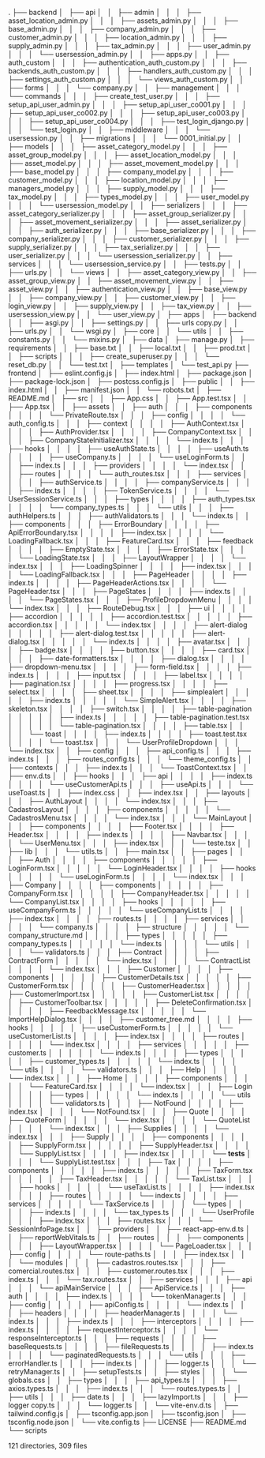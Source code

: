 .
├── backend
│   ├── api
│   │   ├── admin
│   │   │   ├── asset_location_admin.py
│   │   │   ├── assets_admin.py
│   │   │   ├── base_admin.py
│   │   │   ├── company_admin.py
│   │   │   ├── customer_admin.py
│   │   │   ├── location_admin.py
│   │   │   ├── supply_admin.py
│   │   │   ├── tax_admin.py
│   │   │   ├── user_admin.py
│   │   │   └── usersession_admin.py
│   │   ├── apps.py
│   │   ├── auth_custom
│   │   │   ├── authentication_auth_custom.py
│   │   │   ├── backends_auth_custom.py
│   │   │   ├── handlers_auth_custom.py
│   │   │   ├── settings_auth_custom.py
│   │   │   └── views_auth_custom.py
│   │   ├── forms
│   │   │   └── company.py
│   │   ├── management
│   │   │   └── commands
│   │   │       ├── create_test_user.py
│   │   │       ├── setup_api_user_admin.py
│   │   │       ├── setup_api_user_co001.py
│   │   │       ├── setup_api_user_co002.py
│   │   │       ├── setup_api_user_co003.py
│   │   │       ├── setup_api_user_co004.py
│   │   │       ├── test_login_django.py
│   │   │       └── test_login.py
│   │   ├── middleware
│   │   │   └── usersession.py
│   │   ├── migrations
│   │   │   └── 0001_initial.py
│   │   ├── models
│   │   │   ├── asset_category_model.py
│   │   │   ├── asset_group_model.py
│   │   │   ├── asset_location_model.py
│   │   │   ├── asset_model.py
│   │   │   ├── asset_movement_model.py
│   │   │   ├── base_model.py
│   │   │   ├── company_model.py
│   │   │   ├── customer_model.py
│   │   │   ├── location_model.py
│   │   │   ├── managers_model.py
│   │   │   ├── supply_model.py
│   │   │   ├── tax_model.py
│   │   │   ├── types_model.py
│   │   │   ├── user_model.py
│   │   │   └── usersession_model.py
│   │   ├── serializers
│   │   │   ├── asset_category_serializer.py
│   │   │   ├── asset_group_serializer.py
│   │   │   ├── asset_movement_serializer.py
│   │   │   ├── asset_serializer.py
│   │   │   ├── auth_serializer.py
│   │   │   ├── base_serializer.py
│   │   │   ├── company_serializer.py
│   │   │   ├── customer_serializer.py
│   │   │   ├── supply_serializer.py
│   │   │   ├── tax_serializer.py
│   │   │   ├── user_serializer.py
│   │   │   └── usersession_serializer.py
│   │   ├── services
│   │   │   └── usersession_service.py
│   │   ├── tests.py
│   │   ├── urls.py
│   │   └── views
│   │       ├── asset_category_view.py
│   │       ├── asset_group_view.py
│   │       ├── asset_movement_view.py
│   │       ├── asset_view.py
│   │       ├── authentication_view.py
│   │       ├── base_view.py
│   │       ├── company_view.py
│   │       ├── customer_view.py
│   │       ├── login_view.py
│   │       ├── supply_view.py
│   │       ├── tax_view.py
│   │       ├── usersession_view.py
│   │       └── user_view.py
│   ├── apps
│   ├── backend
│   │   ├── asgi.py
│   │   ├── settings.py
│   │   ├── urls copy.py
│   │   ├── urls.py
│   │   └── wsgi.py
│   ├── core
│   │   └── utils
│   │       ├── constants.py
│   │       └── mixins.py
│   ├── data
│   ├── manage.py
│   ├── requirements
│   │   ├── base.txt
│   │   ├── local.txt
│   │   ├── prod.txt
│   │   ├── scripts
│   │   │   ├── create_superuser.py
│   │   │   └── reset_db.py
│   │   └── test.txt
│   ├── templates
│   └── test_api.py
├── frontend
│   ├── eslint.config.js
│   ├── index.html
│   ├── package.json
│   ├── package-lock.json
│   ├── postcss.config.js
│   ├── public
│   │   ├── index.html
│   │   ├── manifest.json
│   │   └── robots.txt
│   ├── README.md
│   ├── src
│   │   ├── App.css
│   │   ├── App.test.tsx
│   │   ├── App.tsx
│   │   ├── assets
│   │   ├── auth
│   │   │   ├── components
│   │   │   │   └── PrivateRoute.tsx
│   │   │   ├── config
│   │   │   │   └── auth_config.ts
│   │   │   ├── context
│   │   │   │   ├── AuthContext.tsx
│   │   │   │   ├── AuthProvider.tsx
│   │   │   │   ├── CompanyContext.tsx
│   │   │   │   ├── CompanyStateInitializer.tsx
│   │   │   │   └── index.ts
│   │   │   ├── hooks
│   │   │   │   ├── useAuthState.ts
│   │   │   │   ├── useAuth.ts
│   │   │   │   ├── useCompany.ts
│   │   │   │   └── useLoginForm.ts
│   │   │   ├── index.ts
│   │   │   ├── providers
│   │   │   │   └── index.tsx
│   │   │   ├── routes
│   │   │   │   └── auth_routes.tsx
│   │   │   ├── services
│   │   │   │   ├── authService.ts
│   │   │   │   ├── companyService.ts
│   │   │   │   ├── index.ts
│   │   │   │   ├── TokenService.ts
│   │   │   │   └── UserSessionService.ts
│   │   │   ├── types
│   │   │   │   ├── auth_types.tsx
│   │   │   │   └── company_types.ts
│   │   │   └── utils
│   │   │       ├── authHelpers.ts
│   │   │       ├── authValidators.ts
│   │   │       └── index.ts
│   │   ├── components
│   │   │   ├── ErrorBoundary
│   │   │   │   ├── ApiErrorBoundary.tsx
│   │   │   │   ├── index.tsx
│   │   │   │   └── LoadingFallback.tsx
│   │   │   ├── FeatureCard.tsx
│   │   │   ├── feedback
│   │   │   │   ├── EmptyState.tsx
│   │   │   │   ├── ErrorState.tsx
│   │   │   │   └── LoadingState.tsx
│   │   │   ├── LayoutWrapper
│   │   │   │   └── index.tsx
│   │   │   ├── LoadingSpinner
│   │   │   │   ├── index.tsx
│   │   │   │   └── LoadingFallback.tsx
│   │   │   ├── PageHeader
│   │   │   │   ├── index.ts
│   │   │   │   ├── PageHeaderActions.tsx
│   │   │   │   └── PageHeader.tsx
│   │   │   ├── PageStates
│   │   │   │   ├── index.ts
│   │   │   │   └── PageStates.tsx
│   │   │   ├── ProfileDropdownMenu
│   │   │   │   └── index.tsx
│   │   │   ├── RouteDebug.tsx
│   │   │   ├── ui
│   │   │   │   ├── accordion
│   │   │   │   │   ├── accordion.test.tsx
│   │   │   │   │   ├── accordion.tsx
│   │   │   │   │   └── index.tsx
│   │   │   │   ├── alert-dialog
│   │   │   │   │   ├── alert-dialog.test.tsx
│   │   │   │   │   ├── alert-dialog.tsx
│   │   │   │   │   └── index.ts
│   │   │   │   ├── avatar.tsx
│   │   │   │   ├── badge.tsx
│   │   │   │   ├── button.tsx
│   │   │   │   ├── card.tsx
│   │   │   │   ├── date-formatters.tsx
│   │   │   │   ├── dialog.tsx
│   │   │   │   ├── dropdown-menu.tsx
│   │   │   │   ├── form-field.tsx
│   │   │   │   ├── index.ts
│   │   │   │   ├── input.tsx
│   │   │   │   ├── label.tsx
│   │   │   │   ├── pagination.tsx
│   │   │   │   ├── progress.tsx
│   │   │   │   ├── select.tsx
│   │   │   │   ├── sheet.tsx
│   │   │   │   ├── simplealert
│   │   │   │   │   ├── index.ts
│   │   │   │   │   └── SimpleAlert.tsx
│   │   │   │   ├── skeleton.tsx
│   │   │   │   ├── switch.tsx
│   │   │   │   ├── table-pagination
│   │   │   │   │   ├── index.ts
│   │   │   │   │   ├── table-pagination.test.tsx
│   │   │   │   │   └── table-pagination.tsx
│   │   │   │   ├── table.tsx
│   │   │   │   └── toast
│   │   │   │       ├── index.ts
│   │   │   │       ├── toast.test.tsx
│   │   │   │       └── toast.tsx
│   │   │   └── UserProfileDropdown
│   │   │       └── index.tsx
│   │   ├── config
│   │   │   ├── api_config.ts
│   │   │   ├── index.ts
│   │   │   ├── routes_config.ts
│   │   │   └── theme_config.ts
│   │   ├── contexts
│   │   │   ├── index.ts
│   │   │   └── ToastContext.tsx
│   │   ├── env.d.ts
│   │   ├── hooks
│   │   │   ├── api
│   │   │   │   ├── index.ts
│   │   │   │   └── useCustomerApi.ts
│   │   │   ├── useApi.ts
│   │   │   └── useToast.ts
│   │   ├── index.css
│   │   ├── index.tsx
│   │   ├── layouts
│   │   │   ├── AuthLayout
│   │   │   │   └── index.tsx
│   │   │   ├── CadastrosLayout
│   │   │   │   ├── components
│   │   │   │   │   └── CadastrosMenu.tsx
│   │   │   │   └── index.tsx
│   │   │   └── MainLayout
│   │   │       ├── components
│   │   │       │   ├── Footer.tsx
│   │   │       │   ├── Header.tsx
│   │   │       │   ├── index.ts
│   │   │       │   ├── Navbar.tsx
│   │   │       │   └── UserMenu.tsx
│   │   │       ├── index.tsx
│   │   │       └── teste.tsx
│   │   ├── lib
│   │   │   └── utils.ts
│   │   ├── main.tsx
│   │   ├── pages
│   │   │   ├── Auth
│   │   │   │   ├── components
│   │   │   │   │   ├── LoginForm.tsx
│   │   │   │   │   └── LoginHeader.tsx
│   │   │   │   ├── hooks
│   │   │   │   │   └── useLoginForm.ts
│   │   │   │   └── index.tsx
│   │   │   ├── Company
│   │   │   │   ├── components
│   │   │   │   │   ├── CompanyForm.tsx
│   │   │   │   │   ├── CompanyHeader.tsx
│   │   │   │   │   └── CompanyList.tsx
│   │   │   │   ├── hooks
│   │   │   │   │   ├── useCompanyForm.ts
│   │   │   │   │   └── useCompanyList.ts
│   │   │   │   ├── index.tsx
│   │   │   │   ├── routes.ts
│   │   │   │   ├── services
│   │   │   │   │   └── company.ts
│   │   │   │   ├── structure
│   │   │   │   │   └── company_structure.md
│   │   │   │   ├── types
│   │   │   │   │   ├── company_types.ts
│   │   │   │   │   └── index.ts
│   │   │   │   └── utils
│   │   │   │       └── validators.ts
│   │   │   ├── Contract
│   │   │   │   ├── ContractForm
│   │   │   │   │   └── index.tsx
│   │   │   │   └── ContractList
│   │   │   │       └── index.tsx
│   │   │   ├── Customer
│   │   │   │   ├── components
│   │   │   │   │   ├── CustomerDetails.tsx
│   │   │   │   │   ├── CustomerForm.tsx
│   │   │   │   │   ├── CustomerHeader.tsx
│   │   │   │   │   ├── CustomerImport.tsx
│   │   │   │   │   ├── CustomerList.tsx
│   │   │   │   │   ├── CustomerToolbar.tsx
│   │   │   │   │   ├── DeleteConfirmation.tsx
│   │   │   │   │   ├── FeedbackMessage.tsx
│   │   │   │   │   └── ImportHelpDialog.tsx
│   │   │   │   ├── customer_tree.md
│   │   │   │   ├── hooks
│   │   │   │   │   ├── useCustomerForm.ts
│   │   │   │   │   └── useCustomerList.ts
│   │   │   │   ├── index.tsx
│   │   │   │   ├── routes
│   │   │   │   │   └── index.tsx
│   │   │   │   ├── services
│   │   │   │   │   ├── customer.ts
│   │   │   │   │   └── index.ts
│   │   │   │   ├── types
│   │   │   │   │   ├── customer_types.ts
│   │   │   │   │   └── index.ts
│   │   │   │   └── utils
│   │   │   │       └── validators.ts
│   │   │   ├── Help
│   │   │   │   └── index.tsx
│   │   │   ├── Home
│   │   │   │   ├── components
│   │   │   │   │   └── FeatureCard.tsx
│   │   │   │   └── index.tsx
│   │   │   ├── Login
│   │   │   │   ├── types
│   │   │   │   │   └── index.ts
│   │   │   │   └── utils
│   │   │   │       └── validators.ts
│   │   │   ├── NotFound
│   │   │   │   ├── index.tsx
│   │   │   │   └── NotFound.tsx
│   │   │   ├── Quote
│   │   │   │   ├── QuoteForm
│   │   │   │   │   └── index.tsx
│   │   │   │   └── QuoteList
│   │   │   │       └── index.tsx
│   │   │   ├── Supplies
│   │   │   │   └── index.tsx
│   │   │   ├── Supply
│   │   │   │   ├── components
│   │   │   │   │   ├── SupplyForm.tsx
│   │   │   │   │   ├── SupplyHeader.tsx
│   │   │   │   │   └── SupplyList.tsx
│   │   │   │   ├── index.tsx
│   │   │   │   └── __tests__
│   │   │   │       └── SupplyList.test.tsx
│   │   │   ├── Tax
│   │   │   │   ├── components
│   │   │   │   │   ├── index.ts
│   │   │   │   │   ├── TaxForm.tsx
│   │   │   │   │   ├── TaxHeader.tsx
│   │   │   │   │   └── TaxList.tsx
│   │   │   │   ├── hooks
│   │   │   │   │   └── useTaxList.ts
│   │   │   │   ├── index.tsx
│   │   │   │   ├── routes
│   │   │   │   │   └── index.ts
│   │   │   │   ├── services
│   │   │   │   │   └── TaxService.ts
│   │   │   │   └── types
│   │   │   │       ├── index.ts
│   │   │   │       └── tax_types.ts
│   │   │   └── UserProfile
│   │   │       ├── index.tsx
│   │   │       ├── routes.tsx
│   │   │       └── SessionInfoPage.tsx
│   │   ├── providers
│   │   ├── react-app-env.d.ts
│   │   ├── reportWebVitals.ts
│   │   ├── routes
│   │   │   ├── components
│   │   │   │   ├── LayoutWrapper.tsx
│   │   │   │   └── PageLoader.tsx
│   │   │   ├── config
│   │   │   │   └── route-paths.ts
│   │   │   ├── index.tsx
│   │   │   └── modules
│   │   │       ├── cadastros.routes.tsx
│   │   │       ├── comercial.routes.tsx
│   │   │       ├── customer.routes.tsx
│   │   │       ├── index.ts
│   │   │       └── tax.routes.tsx
│   │   ├── services
│   │   │   ├── api
│   │   │   └── apiMainService
│   │   │       ├── ApiService.ts
│   │   │       ├── auth
│   │   │       │   ├── index.ts
│   │   │       │   └── tokenManager.ts
│   │   │       ├── config
│   │   │       │   ├── apiConfig.ts
│   │   │       │   └── index.ts
│   │   │       ├── headers
│   │   │       │   ├── headerManager.ts
│   │   │       │   └── index.ts
│   │   │       ├── index.ts
│   │   │       ├── interceptors
│   │   │       │   ├── index.ts
│   │   │       │   ├── requestInterceptor.ts
│   │   │       │   └── responseInterceptor.ts
│   │   │       ├── requests
│   │   │       │   ├── baseRequests.ts
│   │   │       │   ├── fileRequests.ts
│   │   │       │   ├── index.ts
│   │   │       │   └── paginatedRequests.ts
│   │   │       └── utils
│   │   │           ├── errorHandler.ts
│   │   │           ├── index.ts
│   │   │           ├── logger.ts
│   │   │           └── retryManager.ts
│   │   ├── setupTests.ts
│   │   ├── styles
│   │   │   └── globals.css
│   │   ├── types
│   │   │   ├── api_types.ts
│   │   │   ├── axios.types.ts
│   │   │   ├── index.ts
│   │   │   └── routes.types.ts
│   │   ├── utils
│   │   │   ├── date.ts
│   │   │   ├── lazyImport.ts
│   │   │   ├── logger copy.ts
│   │   │   └── logger.ts
│   │   └── vite-env.d.ts
│   ├── tailwind.config.js
│   ├── tsconfig.app.json
│   ├── tsconfig.json
│   ├── tsconfig.node.json
│   └── vite.config.ts
├── LICENSE
├── README.md
└── scripts

121 directories, 309 files